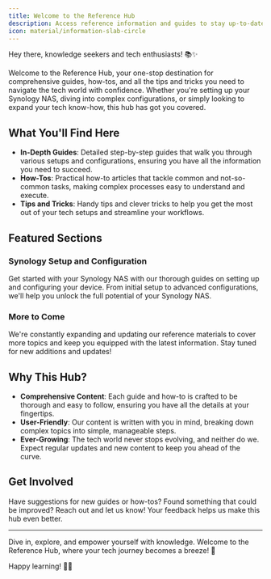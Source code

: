 ```yaml
---
title: Welcome to the Reference Hub
description: Access reference information and guides to stay up-to-date on everything!
icon: material/information-slab-circle
---
```


Hey there, knowledge seekers and tech enthusiasts! 📚✨

Welcome to the Reference Hub, your one-stop destination for comprehensive guides, how-tos, and all the tips and tricks you need to navigate the tech world with confidence. Whether you're setting up your Synology NAS, diving into complex configurations, or simply looking to expand your tech know-how, this hub has got you covered.

## What You'll Find Here

- **In-Depth Guides**: Detailed step-by-step guides that walk you through various setups and configurations, ensuring you have all the information you need to succeed.
- **How-Tos**: Practical how-to articles that tackle common and not-so-common tasks, making complex processes easy to understand and execute.
- **Tips and Tricks**: Handy tips and clever tricks to help you get the most out of your tech setups and streamline your workflows.

## Featured Sections

### Synology Setup and Configuration

Get started with your Synology NAS with our thorough guides on setting up and configuring your device. From initial setup to advanced configurations, we'll help you unlock the full potential of your Synology NAS.

### More to Come

We're constantly expanding and updating our reference materials to cover more topics and keep you equipped with the latest information. Stay tuned for new additions and updates!

## Why This Hub?

- **Comprehensive Content**: Each guide and how-to is crafted to be thorough and easy to follow, ensuring you have all the details at your fingertips.
- **User-Friendly**: Our content is written with you in mind, breaking down complex topics into simple, manageable steps.
- **Ever-Growing**: The tech world never stops evolving, and neither do we. Expect regular updates and new content to keep you ahead of the curve.

## Get Involved

Have suggestions for new guides or how-tos? Found something that could be improved? Reach out and let us know! Your feedback helps us make this hub even better.

---

Dive in, explore, and empower yourself with knowledge. Welcome to the Reference Hub, where your tech journey becomes a breeze! 🚀

Happy learning! 📖💡
